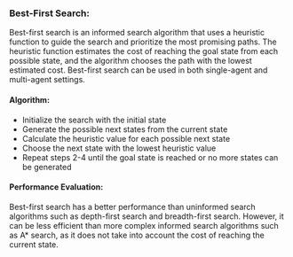 ### Best-First Search:
Best-first search is an informed search algorithm that uses a heuristic function to guide the search and prioritize the most promising paths. The heuristic function estimates the cost of reaching the goal state from each possible state, and the algorithm chooses the path with the lowest estimated cost. Best-first search can be used in both single-agent and multi-agent settings.
#### Algorithm:

  - Initialize the search with the initial state
  - Generate the possible next states from the current state
  - Calculate the heuristic value for each possible next state
  - Choose the next state with the lowest heuristic value
  - Repeat steps 2-4 until the goal state is reached or no more states can be generated



#### Performance Evaluation:
Best-first search has a better performance than uninformed search algorithms such as depth-first search and breadth-first search. However, it can be less efficient than more complex informed search algorithms such as A* search, as it does not take into account the cost of reaching the current state.

